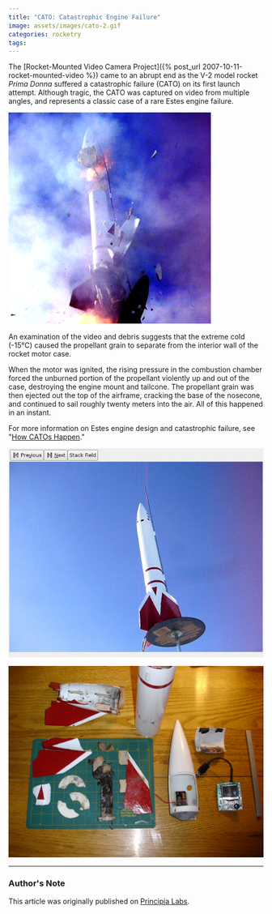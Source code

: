 ```yaml
---
title: "CATO: Catastrophic Engine Failure"
image: assets/images/cato-2.gif
categories: rocketry
tags:
---
```


The [Rocket-Mounted Video Camera Project]({% post_url 2007-10-11-rocket-mounted-video %}) came to an abrupt end as the V-2 model rocket _Prima Donna_ suffered a catastrophic failure (CATO) on its first launch attempt. Although tragic, the CATO was captured on video from multiple angles, and represents a classic case of a rare Estes engine failure.

![CATO](/assets/images/cato_enhanced400.png)

An examination of the video and debris suggests that the extreme cold (-15°C) caused the propellant grain to separate from the interior wall of the rocket motor case.

When the motor was ignited, the rising pressure in the combustion chamber forced the unburned portion of the propellant violently up and out of the case, destroying the engine mount and tailcone. The propellant grain was then ejected out the top of the airframe, cracking the base of the nosecone, and continued to sail roughly twenty meters into the air. All of this happened in an instant.

For more information on Estes engine design and catastrophic failure, see "[How CATOs Happen](https://web.archive.org/web/20130106052846/http://uscoopers.org/rockets/catos/howcatoshappen.htm)."

![CATO](/assets/images/cato-1.gif)

![Rocket Remnants](/assets/images/remnants.jpg)

---

### Author's Note

This article was originally published on [Principia Labs](https://web.archive.org/web/20130106052846/http://principialabs.com/2007/10/12/cato-catastrophic-engine-failure/).
